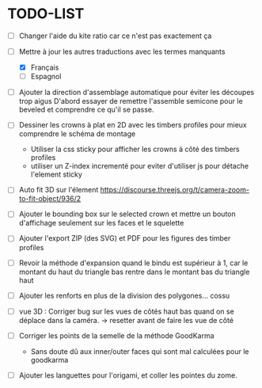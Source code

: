 # TODO-LIST

* [ ] Changer l'aide du kite ratio 
  car ce n'est pas exactement ça

* [ ] Mettre à jour les autres traductions avec les termes manquants
  * [x] Français 
  * [ ] Espagnol

* [ ] Ajouter la direction d'assemblage automatique pour éviter les découpes trop aigus
  D'abord essayer de remettre l'assemble semicone pour le beveled
  et comprendre ce qu'il se passe.
  
* [ ] Dessiner les crowns à plat en 2D avec les timbers profiles 
  pour mieux comprendre le schéma de montage

  - Utiliser la css sticky pour afficher les crowns à côté des timbers profiles
  - utiliser un Z-index incrementé pour eviter d'utiliser js pour détache l'element sticky
  
* [ ] Auto fit 3D sur l'élement
  https://discourse.threejs.org/t/camera-zoom-to-fit-object/936/2

* [ ] Ajouter le bounding box sur le selected crown et mettre un bouton d'affichage
  seulement sur les faces et le squelette

* [ ] Ajouter l'export ZIP (des SVG) et PDF pour les figures des timber profiles

* [ ] Revoir la méthode d'expansion quand le bindu est supérieur à 1, 
  car le montant du haut du triangle bas rentre dans le montant bas du triangle haut 
  
* [ ] Ajouter les renforts en plus de la division des polygones... cossu

* [ ] vue 3D : Corriger bug sur les vues de côtés haut bas
  quand on se déplace dans la caméra. -> 
  resetter avant de faire les vue de côté

* [ ] Corriger les points de la semelle de la méthode GoodKarma
    * Sans doute dû aux inner/outer faces qui sont mal calculées pour le goodkarma

* [ ] Ajouter les languettes pour l'origami, et coller les pointes du zome.


